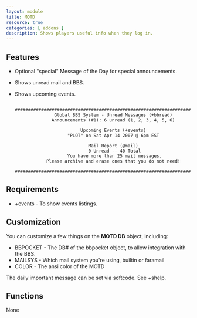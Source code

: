 ```yaml
---
layout: module
title: MOTD
resource: true
categories: [ addons ]
description: Shows players useful info when they log in.
---
```


## Features 
* Optional "special" Message of the Day for special announcements.
* Shows unread mail and BBS.
* Shows upcoming events.

 
       ############################################################################+ 
                     Global BBS System - Unread Messages (+bbread)                 
                    Announcements (#1): 6 unread (1, 2, 3, 4, 5, 6)                
 
                               Upcoming Events (+events)                           
                          "PLOT" on Sat Apr 14 2007 @ 6pm EST                      
 
                                  Mail Report (@mail)                              
                                  0 Unread -- 40 Total                             
                          You have more than 25 mail messages.                     
                  Please archive and erase ones that you do not need!              
       ############################################################################+ 
 


## Requirements 
* +events - To show events listings.

## Customization 
You can customize a few things on the **MOTD DB** object, including:

* BBPOCKET - The DB# of the bbpocket object, to allow integration with the BBS.
* MAILSYS - Which mail system you're using, builtin or faramail
* COLOR - The ansi color of the MOTD

The daily important message can be set via softcode.  See +shelp.

## Functions
None
